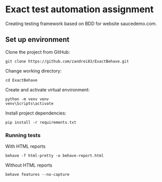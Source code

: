 # Exact test automation assignment
Creating testing framework based on BDD for website saucedemo.com. 
## Set up environment
Clone the project from GitHub:
```
git clone https://github.com/zandrei83/ExactBehave.git
```
Change working  directory:
```
cd ExactBehave
```
Create and activate virtual environment:
```
python -m venv venv
venv\Scripts\activate
```
Install project dependencies:
```
pip install -r requirements.txt
```
### Running tests 
With HTML reports
```
behave -f html-pretty -o behave-report.html
```
Without HTML reports
```
behave features --no-capture
```